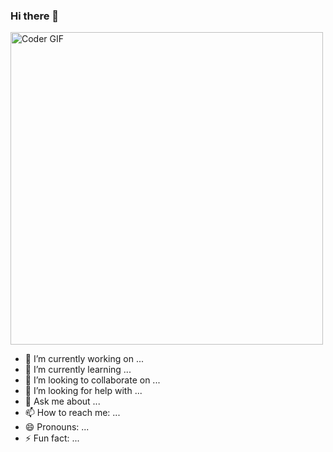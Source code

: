 ### Hi there 👋

<img src="https://media0.giphy.com/media/l0HlHLM0hD7bimkus/giphy.gif?cid=ecf05e47fmqvml2xwmcaoo3gu1lsu7johl6qy1dy4u6d6djt&rid=giphy.gif&ct=g" alt="Coder GIF" width="500">



- 🔭 I’m currently working on ...
- 🌱 I’m currently learning ...
- 👯 I’m looking to collaborate on ...
- 🤔 I’m looking for help with ...
- 💬 Ask me about ...
- 📫 How to reach me: ...
- 😄 Pronouns: ...
- ⚡ Fun fact: ...
